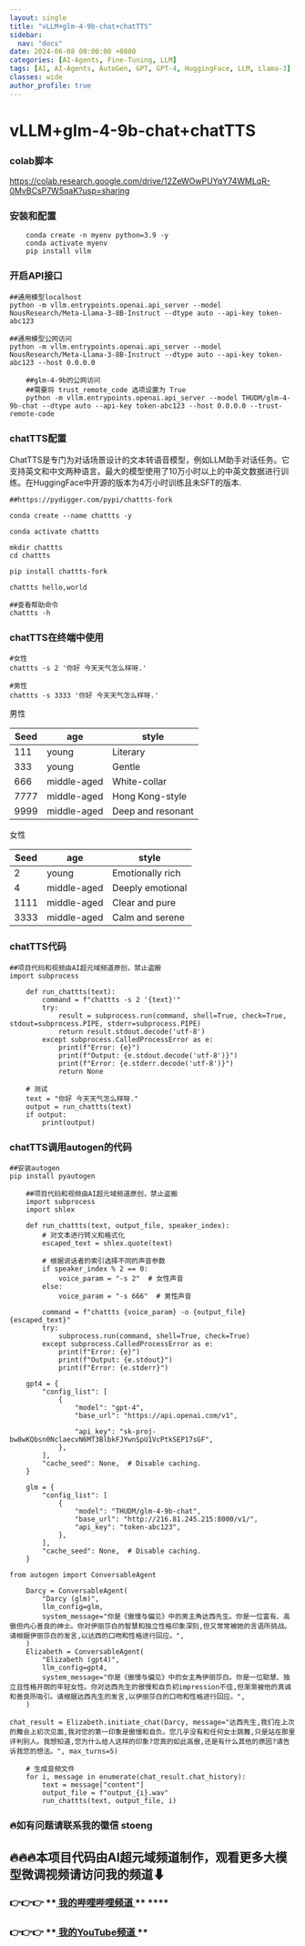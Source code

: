 ```yaml
---
layout: single
title: "vLLM+glm-4-9b-chat+chatTTS"
sidebar:
  nav: "docs"
date: 2024-06-08 00:00:00 +0800
categories: [AI-Agents, Fine-Tuning, LLM]
tags: [AI, AI-Agents, AutoGen, GPT, GPT-4, HuggingFace, LLM, Llama-3]
classes: wide
author_profile: true
---
```



#  vLLM+glm-4-9b-chat+chatTTS 

###  colab脚本 

[ https://colab.research.google.com/drive/12ZeWOwPUYqY74WMLqR-0MvBCsP7W5qaK?usp=sharing ](<https://colab.research.google.com/drive/12ZeWOwPUYqY74WMLqR-0MvBCsP7W5qaK?usp=sharing>)

###  安装和配置 
    
    
```
    conda create -n myenv python=3.9 -y
    conda activate myenv
    pip install vllm
```

###  开启API接口 
    
    
    ##通用模型localhost
    python -m vllm.entrypoints.openai.api_server --model NousResearch/Meta-Llama-3-8B-Instruct --dtype auto --api-key token-abc123
    
    ##通用模型公网访问
    python -m vllm.entrypoints.openai.api_server --model NousResearch/Meta-Llama-3-8B-Instruct --dtype auto --api-key token-abc123 --host 0.0.0.0
    
```
    ##glm-4-9b的公网访问 
    ##需要将 trust_remote_code 选项设置为 True
    python -m vllm.entrypoints.openai.api_server --model THUDM/glm-4-9b-chat --dtype auto --api-key token-abc123 --host 0.0.0.0 --trust-remote-code
```

###  chatTTS配置 

ChatTTS是专门为对话场景设计的文本转语音模型，例如LLM助手对话任务。它支持英文和中文两种语言。最大的模型使用了10万小时以上的中英文数据进行训练。在HuggingFace中开源的版本为4万小时训练且未SFT的版本. 
    
    
    ##https://pydigger.com/pypi/chattts-fork
    
    conda create --name chattts -y
    
    conda activate chattts
    
    mkdir chattts
    cd chattts
    
    pip install chattts-fork
    
    chattts hello,world
    
    ##查看帮助命令
    chattts -h

###  chatTTS在终端中使用 
    
    
    #女性
    chattts -s 2 '你好 今天天气怎么样呀.'
    
    #男性
    chattts -s 3333 '你好 今天天气怎么样呀.'

男性 

Seed  |  age  |  style   
---|---|---  
111  |  young  |  Literary   
333  |  young  |  Gentle   
666  |  middle-aged  |  White-collar   
7777  |  middle-aged  |  Hong Kong-style   
9999  |  middle-aged  |  Deep and resonant   
  
女性 

Seed  |  age  |  style   
---|---|---  
2  |  young  |  Emotionally rich   
4  |  middle-aged  |  Deeply emotional   
1111  |  middle-aged  |  Clear and pure   
3333  |  middle-aged  |  Calm and serene   
  
###  chatTTS代码 
    
    
    ##项目代码和视频由AI超元域频道原创，禁止盗搬
    import subprocess
    
```
    def run_chattts(text):
        command = f"chattts -s 2 '{text}'"
        try:
            result = subprocess.run(command, shell=True, check=True, stdout=subprocess.PIPE, stderr=subprocess.PIPE)
            return result.stdout.decode('utf-8')
        except subprocess.CalledProcessError as e:
            print(f"Error: {e}")
            print(f"Output: {e.stdout.decode('utf-8')}")
            print(f"Error: {e.stderr.decode('utf-8')}")
            return None
```
    
```
    # 测试
    text = "你好 今天天气怎么样呀."
    output = run_chattts(text)
    if output:
        print(output)
```

###  chatTTS调用autogen的代码 
    
    
    ##安装autogen
    pip install pyautogen
    
    
```
    ##项目代码和视频由AI超元域频道原创，禁止盗搬
    import subprocess
    import shlex
```
    
```
    def run_chattts(text, output_file, speaker_index):
        # 对文本进行转义和格式化
        escaped_text = shlex.quote(text)
```
        
```
        # 根据说话者的索引选择不同的声音参数
        if speaker_index % 2 == 0:
            voice_param = "-s 2"  # 女性声音
        else:
            voice_param = "-s 666"  # 男性声音
```
        
```
        command = f"chattts {voice_param} -o {output_file} {escaped_text}"
        try:
            subprocess.run(command, shell=True, check=True)
        except subprocess.CalledProcessError as e:
            print(f"Error: {e}")
            print(f"Output: {e.stdout}")
            print(f"Error: {e.stderr}")
```
    
```
    gpt4 = {
        "config_list": [
            {
                "model": "gpt-4",
                "base_url": "https://api.openai.com/v1",
```
    
```
                "api_key": "sk-proj-bw8wKQbsn0NclaecvN6MT3BlbkFJYwnSpU1VcPtkSEP17sGF",
            },
        ],
        "cache_seed": None,  # Disable caching.
    }
```
    
```
    glm = {
        "config_list": [
            {
                "model": "THUDM/glm-4-9b-chat",
                "base_url": "http://216.81.245.215:8000/v1/",
                "api_key": "token-abc123",
            },
        ],
        "cache_seed": None,  # Disable caching.
    }
```
    
    from autogen import ConversableAgent
    
```
    Darcy = ConversableAgent(
        "Darcy (glm)",
        llm_config=glm,
        system_message="你是《傲慢与偏见》中的男主角达西先生。你是一位富有、高傲但内心善良的绅士。你对伊丽莎白的智慧和独立性格印象深刻,但又常常被她的言语所挑战。请根据伊丽莎白的发言,以达西的口吻和性格进行回应。",
    )
    Elizabeth = ConversableAgent(
        "Elizabeth (gpt4)",
        llm_config=gpt4,
        system_message="你是《傲慢与偏见》中的女主角伊丽莎白。你是一位聪慧、独立且性格开朗的年轻女性。你对达西先生的傲慢和自负初impression不佳,但渐渐被他的真诚和善良所吸引。请根据达西先生的发言,以伊丽莎白的口吻和性格进行回应。",
    )
```
    
    chat_result = Elizabeth.initiate_chat(Darcy, message="达西先生,我们在上次的舞会上初次见面,我对您的第一印象是傲慢和自负。您几乎没有和任何女士跳舞,只是站在那里评判别人。我想知道,您为什么给人这样的印象?您真的如此高傲,还是有什么其他的原因?请告诉我您的想法。", max_turns=5)
    
```
    # 生成音频文件
    for i, message in enumerate(chat_result.chat_history):
        text = message["content"]
        output_file = f"output_{i}.wav"
        run_chattts(text, output_file, i)
```

###  🔥如有问题请联系我的徽信 stoeng 

##  **🔥🔥🔥本项目代码由AI超元域频道制作，观看更多大模型微调视频请访问我的频道⬇**

###  **👉👉👉** **[ 我的哔哩哔哩频道 ](<https://space.bilibili.com/3493277319825652>) ** ****

###  **👉👉👉** **[ 我的YouTube频道 ](<https://www.youtube.com/@AIsuperdomain>) **
